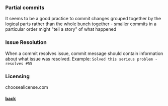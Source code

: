 ### Partial commits
It seems to be a good practice to commit changes grouped together by the logical parts rather than the whole bunch together - smaller commits in a particular order might "tell a story" of what happened

### Issue Resolution
When a commit resolves issue, commit message should contain information about what issue was resolved. Example: `Solved this serious problem - resolves #55`

### Licensing
choosealicense.com

#### [back](./../readme.md)